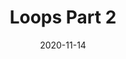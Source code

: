 ---
title: "Loops Part 2"
number: 5
date: 2020-11-14
slides: "https://docs.google.com/presentation/d/1cOMT0zu0TsPiuc_g7_NtT6JHVbWvlIJvAKqU6NrKfUI/edit?usp=sharing"
ready: false
---